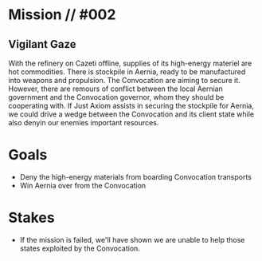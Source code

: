# Mission // #002
## Vigilant Gaze

With the refinery on Cazeti offline, supplies of its high-energy materiel are hot commodities. There is stockpile in Aernia, ready to be manufactured into weapons and propulsion. The Convocation are aiming to secure it. However, there are remours of conflict between the local Aernian government and the Convocation governor, whom they should be cooperating with. If Just Axiom assists in securing the stockpile for Aernia, we could drive a wedge between the Convocation and its client state while also denyin our enemies important resources.

# Goals
- Deny the high-energy materials from boarding Convocation transports
- Win Aernia over from the Convocation

# Stakes
- If the mission is failed, we'll have shown we are unable to help those states exploited by the Convocation.
